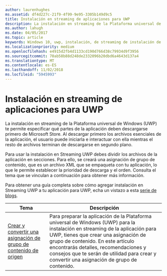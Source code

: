```yaml
---
author: laurenhughes
ms.assetid: df4d227c-21f9-4f99-9e95-3305b149d9c5
title: Instalación en streaming de aplicaciones para UWP
description: La instalación en streaming de la Plataforma universal de Windows (UWP) te permite especificar qué partes de la aplicación deben descargarse primero de Microsoft Store. Al descargar primero los archivos esenciales de la aplicación, el usuario puede iniciarla e interactuar con ella mientras el resto de archivos terminan de descargarse en segundo plano.
ms.author: lahugh
ms.date: 04/05/2017
ms.topic: article
keywords: Windows 10, uwp, instalación, de streaming de instalación de aplicaciones de uwp de streaming
ms.localizationpriority: medium
ms.openlocfilehash: e4915d2fb4d1133cd190d766d38c79934d9f3956
ms.sourcegitcommit: 70ab58b88d248de2332096b20dbd6a4643d137a4
ms.translationtype: MT
ms.contentlocale: es-ES
ms.lasthandoff: 11/02/2018
ms.locfileid: "5945993"
---
```

# <a name="uwp-app-streaming-install"></a>Instalación en streaming de aplicaciones para UWP
La instalación en streaming de la Plataforma universal de Windows (UWP) te permite especificar qué partes de la aplicación deben descargarse primero de Microsoft Store. Al descargar primero los archivos esenciales de la aplicación, el usuario puede iniciarla e interactuar con ella mientras el resto de archivos terminan de descargarse en segundo plano. 

Para usar la instalación en Streaming UWP debes dividir los archivos de la aplicación en secciones. Para ello, se creará una asignación de grupo de contenido, que es un archivo XML que se empaqueta con tu aplicación, lo que le permite establecer la prioridad de descarga y el orden. Consulta el tema que se vinculan a continuación para obtener más información.

Para obtener una guía completa sobre cómo agregar instalación en Streaming UWP a tu aplicación para UWP, echa un vistazo a esta [serie de blogs](https://blogs.msdn.microsoft.com/appinstaller/2017/03/15/uwp-streaming-app-installation/).

| Tema | Descripción | 
|-------|-------------|
| [Crear y convertir una asignación de grupo de contenido de origen](create-cgm.md) | Para preparar la aplicación de la Plataforma universal de Windows (UWP) para la instalación en streaming de la aplicación para UWP, tienes que crear una asignación de grupo de contenido. En este artículo encontrarás detalles, recomendaciones y consejos que te serán de utilidad para crear y convertir una asignación de grupo de contenido. |